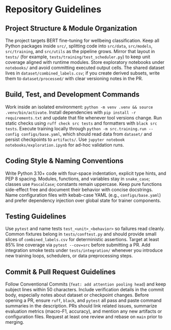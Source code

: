 # Repository Guidelines

## Project Structure & Module Organization
The project targets BERT fine-tuning for wellbeing classification. Keep all Python packages inside `src/`, splitting code into `src/data`, `src/models`, `src/training`, and `src/utils` as the pipeline grows. Mirror that layout in `tests/` (for example, `tests/training/test_scheduler.py`) to keep unit coverage aligned with runtime modules. Store exploratory notebooks under `notebooks/` and avoid committing executed output cells. The shared dataset lives in `dataset/combined_labels.csv`; if you create derived subsets, write them to `dataset/processed/` with clear versioning notes in the PR.

## Build, Test, and Development Commands
Work inside an isolated environment: `python -m venv .venv && source .venv/bin/activate`. Install dependencies with `pip install -r requirements.txt` and update that file whenever tool versions change. Run static checks using `ruff check src tests` and formatters with `black src tests`. Execute training locally through `python -m src.training.run --config configs/base.yaml`, which should read data from `dataset/` and persist checkpoints to `artifacts/`. Use `jupyter notebook notebooks/exploration.ipynb` for ad-hoc validation runs.

## Coding Style & Naming Conventions
Write Python 3.10+ code with four-space indentation, explicit type hints, and PEP 8 spacing. Modules, functions, and variables stay in `snake_case`; classes use `PascalCase`; constants remain uppercase. Keep pure functions side-effect free and document their behavior with concise docstrings. Name configuration files with kebab-case YAML (e.g., `configs/base.yaml`) and prefer dependency injection over global state for trainer components.

## Testing Guidelines
Use `pytest` and name tests `test_<unit>_<behavior>` so failures read cleanly. Common fixtures belong in `tests/conftest.py` and should provide small slices of `combined_labels.csv` for deterministic assertions. Target at least 85% line coverage via `pytest --cov=src` before submitting a PR. Add integration smoke tests under `tests/integration/` whenever you introduce new training loops, schedulers, or data preprocessing steps.

## Commit & Pull Request Guidelines
Follow Conventional Commits (`feat: add attention pooling head`) and keep subject lines within 50 characters. Include verification details in the commit body, especially notes about dataset or checkpoint changes. Before opening a PR, ensure `ruff`, `black`, and `pytest` all pass and paste command summaries in the description. PRs should link related issues, summarize evaluation metrics (macro-F1, accuracy), and mention any new artifacts or configuration files. Request at least one review and rebase on `main` prior to merging.
